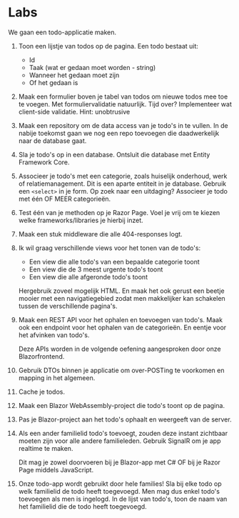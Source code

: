# Labs

We gaan een todo-applicatie maken.

1. Toon een lijstje van todos op de pagina. Een todo bestaat uit:

	- Id
	- Taak (wat er gedaan moet worden - string)
	- Wanneer het gedaan moet zijn
	- Of het gedaan is

2. Maak een formulier boven je tabel van todos om nieuwe todos mee toe te voegen. Met formuliervalidatie natuurlijk.
   Tijd over? Implementeer wat client-side validatie. Hint: unobtrusive

3. Maak een repository om de data access van je todo's in te vullen. In de nabije toekomst gaan we nog een repo toevoegen die daadwerkelijk naar de database gaat.

4. Sla je todo's op in een database. Ontsluit die database met Entity Framework Core.

5. Associeer je todo's met een categorie, zoals huiselijk onderhoud, werk of relatiemanagement. Dit is een aparte entiteit in je database. Gebruik een `<select>` in je form. Op zoek naar een uitdaging? Associeer je todo met één OF MEER categorieën.

6. Test één van je methoden op je Razor Page. Voel je vrij om te kiezen welke frameworks/libraries je hierbij inzet.

7. Maak een stuk middleware die alle 404-responses logt.

8. Ik wil graag verschillende views voor het tonen van de todo's:
   * Een view die alle todo's van een bepaalde categorie toont
   * Een view die de 3 meest urgente todo's toont
   * Een view die alle afgeronde todo's toont

   Hergebruik zoveel mogelijk HTML. En maak het ook gerust een beetje mooier met een navigatiegebied zodat men makkelijker kan schakelen tussen de verschillende pagina's.
   
9. Maak een REST API voor het ophalen en toevoegen van todo's. Maak ook een endpoint voor het ophalen van de categorieën. En eentje voor het afvinken van todo's.

   Deze APIs worden in de volgende oefening aangesproken door onze Blazorfrontend.

10. Gebruik DTOs binnen je applicatie om over-POSTing te voorkomen en mapping in het algemeen.

11. Cache je todos.

12. Maak een Blazor WebAssembly-project die todo's toont op de pagina.

13. Pas je Blazor-project aan het todo's ophaalt en weergeeft van de server.

14. Als een ander familielid todo's toevoegt, zouden deze instant zichtbaar moeten zijn voor alle andere familieleden. Gebruik SignalR om je app realtime te maken.

    Dit mag je zowel doorvoeren bij je Blazor-app met C# OF bij je Razor Page middels JavaScript.

15. Onze todo-app wordt gebruikt door hele families! Sla bij elke todo op welk familielid de todo heeft toegevoegd. Men mag dus enkel todo's toevoegen als men is ingelogd. In de lijst van todo's, toon de naam van het familielid die de todo heeft toegevoegd.
